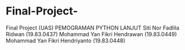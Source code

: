 # Final-Project-
Final Project (UAS)  PEMOGRAMAN PYTHON LANJUT  Siti Nor Fadlila Ridwan                   (19.83.0437) Mohammad Yan Fikri Hendrawan  (19.83.0449) Mohammad Yan Fikri Hendriyanto  (19.83.0448)
